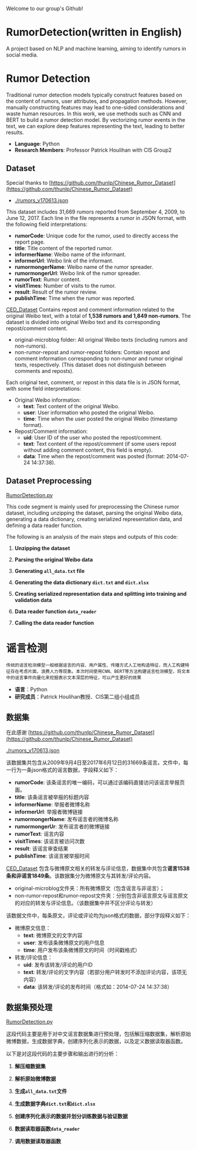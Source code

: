 Welcome to our group's Github!

# RumorDetection(written in English)
A project based on NLP and machine learning, aiming to identify rumors in social media.
# Rumor Detection

Traditional rumor detection models typically construct features based on the content of rumors, user attributes, and propagation methods. However, manually constructing features may lead to one-sided considerations and waste human resources. In this work, we use methods such as CNN and BERT to build a rumor detection model. By vectorizing rumor events in the text, we can explore deep features representing the text, leading to better results.

- **Language**: Python
- **Research Members**: Professor Patrick Houlihan with CIS Group2

## Dataset
Special thanks to [https://github.com/thunlp/Chinese_Rumor_Dataset](https://github.com/thunlp/Chinese_Rumor_Dataset)

- [./rumors_v170613.json](https://github.com/SophiaHanx/RumorDetection#rumors_v170613json)

This dataset includes 31,669 rumors reported from September 4, 2009, to June 12, 2017. Each line in the file represents a rumor in JSON format, with the following field interpretations:

- **rumorCode**: Unique code for the rumor, used to directly access the report page.
- **title**: Title content of the reported rumor.
- **informerName**: Weibo name of the informant.
- **informerUrl**: Weibo link of the informant.
- **rumormongerName**: Weibo name of the rumor spreader.
- **rumormongerUrl**: Weibo link of the rumor spreader.
- **rumorText**: Rumor content.
- **visitTimes**: Number of visits to the rumor.
- **result**: Result of the rumor review.
- **publishTime**: Time when the rumor was reported.

[CED_Dataset](https://github.com/SophiaHanx/RumorDetection#ced_dataset)
Contains repost and comment information related to the original Weibo text, with a total of **1,538 rumors and 1,849 non-rumors**. The dataset is divided into original Weibo text and its corresponding repost/comment content.

- original-microblog folder: All original Weibo texts (including rumors and non-rumors).
- non-rumor-repost and rumor-repost folders: Contain repost and comment information corresponding to non-rumor and rumor original texts, respectively. (This dataset does not distinguish between comments and reposts).

Each original text, comment, or repost in this data file is in JSON format, with some field interpretations:

- Original Weibo information:
  - **text**: Text content of the original Weibo.
  - **user**: User information who posted the original Weibo.
  - **time**: Time when the user posted the original Weibo (timestamp format).
- Repost/Comment information:
  - **uid**: User ID of the user who posted the repost/comment.
  - **text**: Text content of the repost/comment (if some users repost without adding comment content, this field is empty).
  - **data**: Time when the repost/comment was posted (format: 2014-07-24 14:37:38).

## Dataset Preprocessing
[RumorDetection.py](https://github.com/ArnoldYang23/RumorDetection/blob/main/RumorDetection.py "RumorDetection.py")

This code segment is mainly used for preprocessing the Chinese rumor dataset, including unzipping the dataset, parsing the original Weibo data, generating a data dictionary, creating serialized representation data, and defining a data reader function.

The following is an analysis of the main steps and outputs of this code:

1. **Unzipping the dataset**

2. **Parsing the original Weibo data**

3. **Generating `all_data.txt` file**

4. **Generating the data dictionary `dict.txt` and `dict.xlsx`**

5. **Creating serialized representation data and splitting into training and validation data**

6. **Data reader function `data_reader`**

7. **Calling the data reader function**



# 谣言检测
	传统的谣言检测模型一般根据谣言的内容、用户属性、传播方式人工地构造特征，而人工构建特征存在考虑片面、浪费人力等现象。本次时间使用CNN、BERT等方法构建谣言检测模型，将文本中的谣言事件向量化来挖掘表示文本深层的特征，可以产生更好的效果
 - **语言**：Python
- **研究成员**：Patrick Houlihan教授、CIS第二组小组成员
## 数据集
在此感谢
[https://github.com/thunlp/Chinese_Rumor_Dataset](https://github.com/thunlp/Chinese_Rumor_Dataset)

[./rumors_v170613.json](https://github.com/SophiaHanx/RumorDetection#rumors_v170613json)

该数据集共包含从2009年9月4日至2017年6月12日的31669条谣言。文件中，每一行为一条json格式的谣言数据，字段释义如下：

- **rumorCode**: 该条谣言的唯一编码，可以通过该编码直接访问该谣言举报页面。
- **title**: 该条谣言被举报的标题内容
- **informerName**: 举报者微博名称
- **informerUrl**: 举报者微博链接
- **rumormongerName**: 发布谣言者的微博名称
- **rumormongerUr**: 发布谣言者的微博链接
- **rumorText**: 谣言内容
- **visitTimes**: 该谣言被访问次数
- **result**: 该谣言审查结果
- **publishTime**: 该谣言被举报时间

[CED_Dataset](https://github.com/SophiaHanx/RumorDetection#ced_dataset)
包含与微博原文相关的转发与评论信息，数据集中共包含**谣言1538条和非谣言1849条**。该数据集分为微博原文与其转发/评论内容。

- original-microblog文件夹：所有微博原文（包含谣言与非谣言）；
- non-rumor-repost和rumor-repost文件夹：分别包含非谣言原文与谣言原文的对应的转发与评论信息。（该数据集中并不区分评论与转发）

该数据文件中，每条原文，评论或评论均为json格式的数据，部分字段释义如下：

- 微博原文信息：
    - **text**: 微博原文的文字内容
    - **user**: 发布该条微博原文的用户信息
    - **time**: 用户发布该条微博原文的时间（时间戳格式）
- 转发/评论信息：
    - **uid**: 发布该转发/评论的用户ID
    - **text**: 转发/评论的文字内容（若部分用户转发时不添加评论内容，该项无内容）
    - **data**: 该转发/评论的发布时间（格式如：2014-07-24 14:37:38）

## 数据集预处理
[RumorDetection.py](https://github.com/ArnoldYang23/RumorDetection/blob/main/RumorDetection.py "RumorDetection.py")

这段代码主要是用于对中文谣言数据集进行预处理，包括解压缩数据集，解析原始微博数据，生成数据字典，创建序列化表示的数据，以及定义数据读取器函数。

以下是对这段代码的主要步骤和输出进行的分析：

1. **解压缩数据集**

2. **解析原始微博数据**

3. **生成`all_data.txt`文件**
  
4. **生成数据字典`dict.txt`和`dict.xlsx`**

5. **创建序列化表示的数据并划分训练数据与验证数据**
   
6. **数据读取器函数`data_reader`**

7. **调用数据读取器函数**
   
